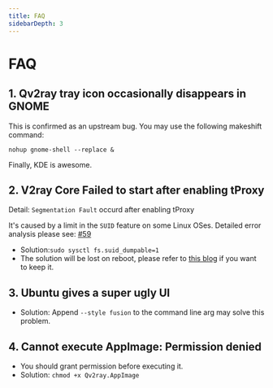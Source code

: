 ```yaml
---
title: FAQ
sidebarDepth: 3
---
```


# FAQ

## 1. Qv2ray tray icon occasionally disappears in GNOME

This is confirmed as an upstream bug. You may use the following makeshift command:

```shell
nohup gnome-shell --replace &
```

Finally, KDE is awesome.

## 2. V2ray Core Failed to start after enabling tProxy

Detail: `Segmentation Fault` occurd after enabling tProxy

It's caused by a limit in the `SUID` feature on some Linux OSes. Detailed error analysis please see: [#59](https://github.com/Qv2ray/Qv2ray/issues/59)

- Solution:`sudo sysctl fs.suid_dumpable=1`
- The solution will be lost on reboot, please refer to [this blog](http://ssdxiao.github.io/linux/2017/03/20/Sysctl-not-applay-on-boot.html) if you want to keep it.

## 3. Ubuntu gives a super ugly UI

- Solution: Append `--style fusion` to the command line arg may solve this problem.

## 4. Cannot execute AppImage: Permission denied

- You should grant permission before executing it.
- Solution: `chmod +x Qv2ray.AppImage`
